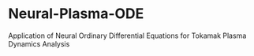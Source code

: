 # Neural-Plasma-ODE
Application of Neural Ordinary Differential Equations for Tokamak Plasma Dynamics Analysis
